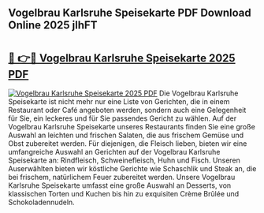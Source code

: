 ## Vogelbrau Karlsruhe Speisekarte PDF Download Online 2025 jlhFT

# <h2><a href="http://gc98wk.nevu.top/?p=Vogelbrau+Karlsruhe+Speisekarte">🔗 👉🔴 Vogelbrau Karlsruhe Speisekarte 2025 PDF</a></h2>

[![Vogelbrau Karlsruhe Speisekarte 2025 PDF](https://i.imgur.com/dBaPXMq.png)](http://gc98wk.nevu.top/?p=Vogelbrau+Karlsruhe+Speisekarte)
Die Vogelbrau Karlsruhe Speisekarte ist nicht mehr nur eine Liste von Gerichten, die in einem Restaurant oder Café angeboten werden, sondern auch eine Gelegenheit für Sie, ein leckeres und für Sie passendes Gericht zu wählen. Auf der Vogelbrau Karlsruhe Speisekarte unseres Restaurants finden Sie eine große Auswahl an leichten und frischen Salaten, die aus frischem Gemüse und Obst zubereitet werden. Für diejenigen, die Fleisch lieben, bieten wir eine umfangreiche Auswahl an Gerichten auf der Vogelbrau Karlsruhe Speisekarte an: Rindfleisch, Schweinefleisch, Huhn und Fisch. Unseren Auserwählten bieten wir köstliche Gerichte wie Schaschlik und Steak an, die bei frischem, natürlichem Feuer zubereitet werden. Unsere Vogelbrau Karlsruhe Speisekarte umfasst eine große Auswahl an Desserts, von klassischen Torten und Kuchen bis hin zu exquisiten Crème Brûlée und Schokoladennudeln.
